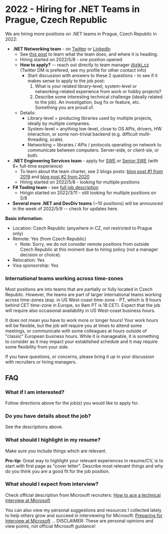# 2022 - Hiring for .NET Teams in Prague, Czech Republic

We are hiring more positions on .NET teams in Prague, Czech Republic in 2022:
- **.NET Networking team** - on [Twitter](https://twitter.com/ziki_cz/status/1523412211905228801) or [LinkedIn](https://www.linkedin.com/posts/karel-zikmund-99561a239_net-networking-team-is-hiring-in-czech-republic-activity-6929372295584993280-vBwK)
    - See [this post](/networking_resources) to learn what the team does, and where it is heading.
    - Hiring started on 2022/5/8 - one position opened
    - **How to apply?** -- reach out directly to team manager [@ziki_cz](https://twitter.com/ziki_cz) (Twitter DM is prefered, see my profile for other contact info)
        - Start discussion with answers to these 2 questions - to see if it makes sense to apply to the job post:
            1. What is your related library-level, system-level or networking-related experience from work or hobby projects?
            2. Describe some interesting technical challenge (ideally related to the job). An investigation, bug fix or feature, etc. Something you are proud of.
    - Details:
        - Library-level = producing libraries used by multiple projects, ideally by multiple companies.
        - System-level = anything low-level, close to OS APIs, drivers, HW interaction, or some non-trivial backend (e.g. difficult multi-threading, scale).
        - Networking = libraries / APIs / protocols operating on network to communicate between computers. Server-side, or client-sie, or both.
- **.NET Engineering Services team** - apply for [SWE](https://careers.microsoft.com/us/en/job/1245941/Software-Engineer-multiple-roles) or [Senior SWE](https://careers.microsoft.com/us/en/job/1245927/Senior-Software-Engineer-multiple-roles) (with 6+ full-time experience)
    - To learn about the team charter, see 2 blogs posts: [blog post #1 from 2019](https://devblogs.microsoft.com/dotnet/the-evolving-infrastructure-of-net-core/) and [blog post #2 from 2020](https://devblogs.microsoft.com/dotnet/a-deep-dive-into-how-net-builds-and-ships/)
    - Hiring started on 2022/5/8 - looking for multiple positions
- **F# Tooling team** - see [full job description](https://careers.microsoft.com/us/en/job/1291329/Software-Engineer-F-tools-team)
    - Hirigin started on 2022/3/11 - still looking for multiple positions on 5/8
- **Several more .NET and DevDiv teams** (~10 positions) will be announced in the week of 2022/5/9 -- check for updates here.



**Basic infornation:**
- Location: Czech Republic (anywhere in CZ, not restricted to Prague only)
- Remote: Yes (from Czech Republic)
    - Note: Sorry, we do not consider remote positions from outside Czech Republic at this moment due to hiring policy (not a manager decision or choice).
- Relocation: Yes
- Visa sponsorship: Yes


### International teams working across time-zones

Most positions are into teams that are partially or fully located in Czech Republic.
However, the teams are part of larger international teams working across time-zones (esp. in US West-coast time-zone - PT, which is 9 hours behind CET time-zone in Europe, so 9am PT is 18 CET).
Expect that the job will require also occasional availability in US West-coast business hours.

It does not mean you have to work more or longer hours!
Your work hours will be flexible, but the job will require you at times to attend some meetings, or communicate with some colleagues at hours outside of "classic" European business hours.
While it is manageable, it is something to consider as it may impact your established schedule and it may require some flexibility from your side.

If you have questions, or concerns, please bring it up in your discussion with recruiters or hiring managers.



## FAQ


### What if I am interested?

Follow directions above for the job(s) you would like to apply for.


### Do you have details about the job?

See the descriptions above.


### What should I highlight in my resume?

Make sure you include things which are relevant.

**Pro-tip:** Great way to highlight your relevant experiences in resume/CV, is to start with first page as "cover letter".
Describe most relevant things and why do you think you are a good fit for the job position.


### What should I expect from interview?

Check official description from Microsoft recruiters: [How to ace a technical interview at Microsoft](https://news.microsoft.com/life/how-to-ace-a-technical-interview-at-microsoft)

You can also view my personal suggestions and resources I collected lately to help others grow and succeed in interviewing for Microsoft: [Preparing for Interview at Microsoft](/interview_prep)
... DISCLAIMER: These are personal opinions and view points, not official Microsoft guidance!
